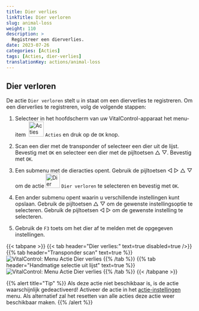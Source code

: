 ```yaml
---
title: Dier verlies
linkTitle: Dier verloren
slug: animal-loss
weight: 110
description: >
  Registreer een dierverlies.
date: 2023-07-26
categories: [Acties]
tags: [Acties, dier-verlies]
translationKey: actions/animal-loss
---
```


## Dier verloren

De actie `Dier verloren` stelt u in staat om een dierverlies te registreren. Om een dierverlies te registreren, volg de volgende stappen:

1. Selecteer in het hoofdscherm van uw VitalControl-apparaat het menu-item &nbsp;<img src="/icons/actions.svg" width="40" align="bottom" alt="Acties" /> `Acties` en druk op de `OK` knop.

2. Scan een dier met de transponder of selecteer een dier uit de lijst. Bevestig met `OK` en selecteer een dier met de pijltoetsen △ ▽. Bevestig met `OK`.

3. Een submenu met de dieracties opent. Gebruik de pijltoetsen ◁ ▷ △ ▽ om de actie <img src="/icons/actions/animal-loss.svg" width="38" align="bottom" alt="Dier verloren" /> `Dier verloren` te selecteren en bevestig met `OK`.

4. Een ander submenu opent waarin u verschillende instellingen kunt opslaan. Gebruik de pijltoetsen △ ▽ om de gewenste instellingsoptie te selecteren. Gebruik de pijltoetsen ◁ ▷ om de gewenste instelling te selecteren.

5. Gebruik de `F3` toets om het dier af te melden met de opgegeven instellingen.

{{< tabpane >}}
{{< tab header="Dier verlies:" text=true disabled=true />}}
{{% tab header="Transponder scan" text=true %}}
 ![VitalControl: Menu Actie Dier verlies](../images/animalloss-scan.png "Registreer een dier verlies")
{{% /tab %}}
{{% tab header="Handmatige selectie uit lijst" text=true %}}
 ![VitalControl: Menu Actie Dier verlies](../images/animalloss.png "Registreer een dier verlies")
{{% /tab %}}
{{< /tabpane >}}

{{% alert title="Tip" %}}
Als deze actie niet beschikbaar is, is de actie waarschijnlijk gedeactiveerd! Activeer de actie in het [actie-instellingen](../setting/) menu. Als alternatief zal het resetten van alle acties deze actie weer beschikbaar maken.
{{% /alert %}}
